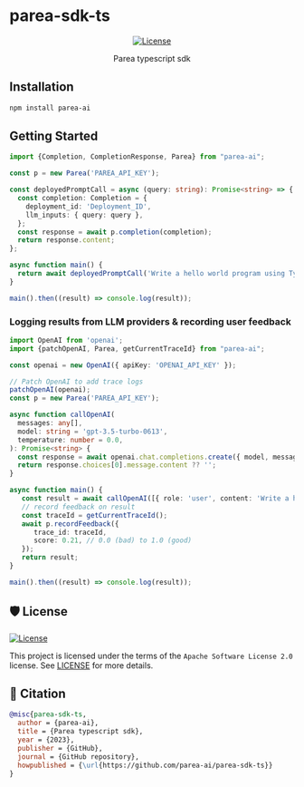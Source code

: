 # parea-sdk-ts

<div align="center">

[![License](https://img.shields.io/github/license/parea-ai/parea-sdk-ts)](https://github.com/parea-ai/parea-sdk-ts/blob/master/LICENSE)

Parea typescript sdk

</div>

## Installation

```bash
npm install parea-ai
```

## Getting Started

```typescript
import {Completion, CompletionResponse, Parea} from "parea-ai";

const p = new Parea('PAREA_API_KEY');

const deployedPromptCall = async (query: string): Promise<string> => {
  const completion: Completion = {
    deployment_id: 'Deployment_ID',
    llm_inputs: { query: query },
  };
  const response = await p.completion(completion);
  return response.content;
};

async function main() {
  return await deployedPromptCall('Write a hello world program using Typescript and the React framework.');
}

main().then((result) => console.log(result));
```

### Logging results from LLM providers & recording user feedback

```typescript
import OpenAI from 'openai';
import {patchOpenAI, Parea, getCurrentTraceId} from "parea-ai";

const openai = new OpenAI({ apiKey: 'OPENAI_API_KEY' });

// Patch OpenAI to add trace logs
patchOpenAI(openai);
const p = new Parea('PAREA_API_KEY');

async function callOpenAI(
  messages: any[],
  model: string = 'gpt-3.5-turbo-0613',
  temperature: number = 0.0,
): Promise<string> {
  const response = await openai.chat.completions.create({ model, messages, temperature });
  return response.choices[0].message.content ?? '';
}

async function main() {
   const result = await callOpenAI([{ role: 'user', content: 'Write a hello world program using Typescript and the React framework.'}]);
   // record feedback on result
   const traceId = getCurrentTraceId();
   await p.recordFeedback({
      trace_id: traceId,
      score: 0.21, // 0.0 (bad) to 1.0 (good)
   });
   return result;
}

main().then((result) => console.log(result));
```

## 🛡 License

[![License](https://img.shields.io/github/license/parea-ai/parea-sdk-ts)](https://github.com/parea-ai/parea-sdk-ts/blob/master/LICENSE)

This project is licensed under the terms of the `Apache Software License 2.0` license.
See [LICENSE](https://github.com/parea-ai/parea-sdk/blob/master/LICENSE) for more details.

## 📃 Citation

```bibtex
@misc{parea-sdk-ts,
  author = {parea-ai},
  title = {Parea typescript sdk},
  year = {2023},
  publisher = {GitHub},
  journal = {GitHub repository},
  howpublished = {\url{https://github.com/parea-ai/parea-sdk-ts}}
}
```
